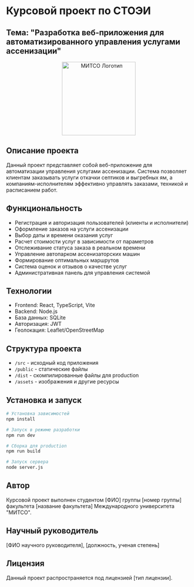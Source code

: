 # Курсовой проект по СТОЭИ
## Тема: "Разработка веб-приложения для автоматизированного управления услугами ассенизации"

<div align="center">
  <img src="./assets/mitso-logo.png" alt="МИТСО Логотип" width="200">
</div>

## Описание проекта
Данный проект представляет собой веб-приложение для автоматизации управления услугами ассенизации. Система позволяет клиентам заказывать услуги откачки септиков и выгребных ям, а компаниям-исполнителям эффективно управлять заказами, техникой и расписанием работ.

## Функциональность
- Регистрация и авторизация пользователей (клиенты и исполнители)
- Оформление заказов на услуги ассенизации
- Выбор даты и времени оказания услуг
- Расчет стоимости услуг в зависимости от параметров
- Отслеживание статуса заказа в реальном времени
- Управление автопарком ассенизаторских машин
- Формирование оптимальных маршрутов
- Система оценок и отзывов о качестве услуг
- Административная панель для управления системой

## Технологии
- Frontend: React, TypeScript, Vite
- Backend: Node.js
- База данных: SQLite
- Авторизация: JWT
- Геолокация: Leaflet/OpenStreetMap

## Структура проекта
- `/src` - исходный код приложения
- `/public` - статические файлы
- `/dist` - скомпилированные файлы для production
- `/assets` - изображения и другие ресурсы

## Установка и запуск
```bash
# Установка зависимостей
npm install

# Запуск в режиме разработки
npm run dev

# Сборка для production
npm run build

# Запуск сервера
node server.js
```

## Автор
Курсовой проект выполнен студентом [ФИО] группы [номер группы] факультета [название факультета] Международного университета "МИТСО".

## Научный руководитель
[ФИО научного руководителя], [должность, ученая степень]

## Лицензия
Данный проект распространяется под лицензией [тип лицензии]. 